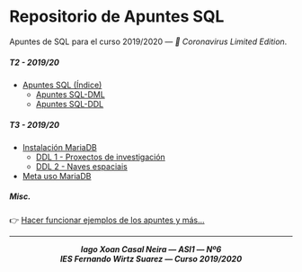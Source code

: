 # Repositorio de Apuntes SQL
Apuntes de SQL para el curso 2019/2020 ― *🦠 Coronavirus Limited Edition*.

##### T2 - 2019/20

- [Apuntes SQL (Índice)](./APUNTES.md#indice)
    - [Apuntes SQL-DML](./APUNTES.md#sql---data-manipulation-language)
    - [Apuntes SQL-DDL](/APUNTES.md#sql---data-definition-language)

##### T3 - 2019/20

- [Instalación MariaDB](./instalacion-mariadb/instalar.md)
    - [DDL 1 - Proxectos de investigación](./mariadb-ejercicio-ddl1/README.md)
    - [DDL 2 - Naves espaciais](./mariadb-ejercicio-ddl2/README.md)
- [Meta uso MariaDB](./mariadb-comandos-estructura/README.md)

##### Misc.

👉 [Hacer funcionar ejemplos de los apuntes y más...](./APUNTES_conf.md)
___

<p align="center"><i><b>Iago Xoan Casal Neira ― ASI1 ― Nº6<br> 
IES Fernando Wirtz Suarez ― Curso 2019/2020</i></b></p>